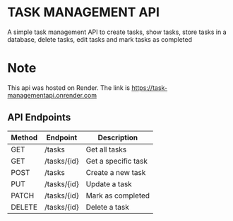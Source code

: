 # TASK MANAGEMENT API

A simple task management API to create tasks, show tasks, store tasks in a database, delete tasks, edit tasks and mark tasks as completed

# Note
This api was hosted on Render. The link is https://task-managementapi.onrender.com

##  API Endpoints

| Method | Endpoint       | Description       |
|--------|--------------- |-------------------|
| GET    | /tasks         | Get all tasks     |
| GET    | /tasks/{id}    |Get a specific task|
| POST   | /tasks         | Create a new task |
| PUT    | /tasks/{id}    | Update a task     |
| PATCH  | /tasks/{id}    | Mark as completed |
| DELETE | /tasks/{id}    | Delete a task     |


